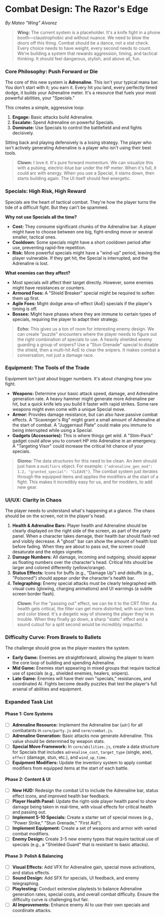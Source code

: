# Combat Design: The Razor's Edge

*By Mateo "Wing" Alvarez*

> **Wing:** The current system is a placeholder. It's a knife fight in a phone booth—claustrophobic and without nuance. We need to blow the doors off this thing. Combat should be a dance, not a stat check. Every choice needs to have weight, every second needs to count. We're building a system that rewards aggression, timing, and tactical thinking. It should feel dangerous, stylish, and above all, fun.

### Core Philosophy: Push Forward or Die

The core of this new system is **Adrenaline**. This isn't your typical mana bar. You don't start with it; you earn it. Every hit you land, every perfectly timed dodge, it builds your Adrenaline meter. It's a resource that fuels your most powerful abilities, your "Specials."

This creates a simple, aggressive loop:
1.  **Engage:** Basic attacks build Adrenaline.
2.  **Escalate:** Spend Adrenaline on powerful Specials.
3.  **Dominate:** Use Specials to control the battlefield and end fights decisively.

Sitting back and playing defensively is a losing strategy. The player who isn't actively generating Adrenaline is a player who isn't using their best tools.

> **Clown:** I love it. It's pure forward momentum. We can visualize this with a pulsing, electric-blue bar under the HP meter. When it's full, it could arc with energy. When you use a Special, it slams down, then starts building again. The UI itself should feel energetic.

### Specials: High Risk, High Reward

Specials are the heart of tactical combat. They're how the player turns the tide of a difficult fight. But they can't be spammed.

**Why not use Specials all the time?**
*   **Cost:** They consume significant chunks of the Adrenaline bar. A player might have to choose between one big, fight-ending move or several smaller, tactical ones.
*   **Cooldown:** Some specials might have a short cooldown period after use, preventing rapid-fire repetition.
*   **Risk:** More powerful specials might have a "wind-up" period, leaving the player vulnerable. If they get hit, the Special is interrupted, and the Adrenaline is lost.

**What enemies can they affect?**
*   Most specials will affect their target directly. However, some enemies might have resistances or counters.
*   **Armored Foes:** A "Shield Breaker" special might be required to soften them up first.
*   **Agile Foes:** Might dodge area-of-effect (AoE) specials if the player's timing is off.
*   **Bosses:** Might have phases where they are immune to certain types of specials, requiring the player to adapt their strategy.

> **Echo:** This gives us a ton of room for interesting enemy design. We can create "puzzle" encounters where the player needs to figure out the right combination of specials to use. A heavily shielded enemy guarding a group of snipers? Use a "Stun Grenade" special to disable the shield, then a multi-hit AoE to clear the snipers. It makes combat a conversation, not just a damage race.

### Equipment: The Tools of the Trade

Equipment isn't just about bigger numbers. It's about changing *how* you fight.

*   **Weapons:** Determine your basic attack speed, damage, and Adrenaline generation rate. A heavy hammer might generate more Adrenaline per hit, but a quick knife lets you build it faster with rapid strikes. Some rare weapons might even come with a unique Special move.
*   **Armor:** Provides damage resistance, but can also have passive combat effects. A "Scavenger's Rig" might grant a small amount of Adrenaline at the start of combat. A "Juggernaut Plate" could make you immune to being interrupted while using a Special.
*   **Gadgets (Accessories):** This is where things get wild. A "Stim-Pack" gadget could allow you to convert HP into Adrenaline in an emergency. A "Targeting Visor" could increase the critical hit chance of your specials.

> **Gizmo:** The data structures for this need to be clean. An item should just have a `modifiers` object. For example: `{"adrenaline_gen_mod": 1.2, "granted_special": "CLEAVE"}`. The combat system just iterates through the equipped items and applies the modifiers at the start of a fight. This makes it incredibly easy for us, and for modders, to add new gear.

### UI/UX: Clarity in Chaos

The player needs to understand what's happening at a glance. The chaos should be on the screen, not in the player's head.

1.  **Health & Adrenaline Bars:** Player health and Adrenaline should be clearly displayed on the right side of the screen, as part of the party panel. When a character takes damage, their health bar should flash red and visibly decrease. A "ghost" bar can show the amount of health lost before fading. When they are about to pass out, the screen could desaturate and the edges vignette.
2.  **Damage Numbers:** All damage, incoming and outgoing, should appear as floating numbers over the character's head. Critical hits should be larger and colored differently (yellow/orange).
3.  **Status Effects:** Icons for buffs (e.g., "Damage Up") and debuffs (e.g., "Poisoned") should appear under the character's health bar.
4.  **Telegraphing:** Enemy special attacks must be clearly telegraphed with visual cues (glowing, charging animations) and UI warnings (a subtle screen border flash).

> **Clown:** For the "passing out" effect, we can tie it to the CRT filter. As health gets critical, the filter can get more distorted, with scan lines and color bleed. It's a diegetic way of showing the player they're in trouble. When they finally go down, a sharp "static" effect and a sound cutout for a split second would be incredibly impactful.

### Difficulty Curve: From Brawls to Ballets

The challenge should grow as the player masters the system.

*   **Early Game:** Enemies are straightforward, allowing the player to learn the core loop of building and spending Adrenaline.
*   **Mid Game:** Enemies start appearing in mixed groups that require tactical use of specials (e.g., shielded enemies, healers, snipers).
*   **Late Game:** Enemies will have their own "specials," resistances, and coordinated AI. Fights become deadly puzzles that test the player's full arsenal of abilities and equipment.

### Expanded Task List

#### Phase 1: Core Systems
- [ ] **Adrenaline Resource:** Implement the Adrenaline bar (`adr`) for all combatants in `core/party.js` and `core/combat.js`.
- [ ] **Adrenaline Generation:** Basic attacks now generate Adrenaline. This value should be determined by weapon stats.
- [ ] **Special Move Framework:** In `core/abilities.js`, create a data structure for Specials that includes `adrenaline_cost`, `target_type` (single, aoe), `effect` (damage, stun, etc.), and `wind_up_time`.
- [ ] **Equipment Modifiers:** Update the inventory system to apply combat modifiers from equipped items at the start of each battle.

#### Phase 2: Content & UI
- [ ] **New HUD:** Redesign the combat UI to include the Adrenaline bar, status effect icons, and improved health bar feedback.
- [ ] **Player Health Panel:** Update the right-side player health panel to show damage being taken in real-time, with visual effects for critical health and passing out.
- [ ] **Implement 5-10 Specials:** Create a starter set of special moves (e.g., "Power Strike," "Stun Grenade," "First Aid").
- [ ] **Implement Equipment:** Create a set of weapons and armor with varied combat modifiers.
- [ ] **Enemy Design:** Create 3-5 new enemy types that require tactical use of specials (e.g., a "Shielded Guard" that is resistant to basic attacks).

#### Phase 3: Polish & Balancing
- [ ] **Visual Effects:** Add VFX for Adrenaline gain, special move activations, and status effects.
- [ ] **Sound Design:** Add SFX for specials, UI feedback, and enemy telegraphing.
- [ ] **Playtesting:** Conduct extensive playtests to balance Adrenaline generation rates, special costs, and overall combat difficulty. Ensure the difficulty curve is challenging but fair.
- [ ] **AI Improvements:** Enhance enemy AI to use their own specials and coordinate attacks.
